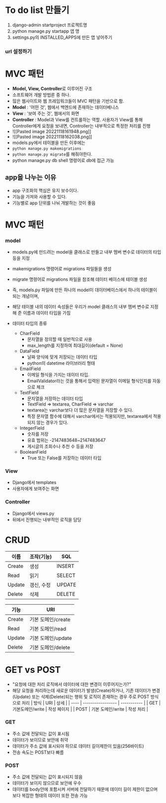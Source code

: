 # To do list 만들기

1. django-admin startproject 프로젝트명
2. python manage.py startapp 앱 명
3. settings.py의 INSTALLED_APPS에 만든 앱 넣어주기

### url  설정하기

# MVC 패턴
- **Model, View, Controller**로 이루어진 구조
- 소프트웨어 개발 방법론 중 하나.
- 많은 웹사이트와 웹 프레임워크들이 MVC  패턴을 기반으로 함.
- __Model__ : '어떤 것', 웹에서 백엔드에 존재하는 데이터베니스
- __View__ : '보여 주는 것', 웹에서의 화면
- __Controller__ : Model과 View를 컨트롤하는 역할. 사용자가 View를 통해 Controller에게 요청을 보내면, Controller는 내부적으로 특정한 처리를 진행
- ![[Pasted image 20221118161948.png]]
- ![[Pasted image 20221118162038.png]]
- models.py에서 테이블을 만든 이후에는
- `python manage.py makemigrations`
- `python manage.py migrate`를 해줘야한다.
- python manage.py db shell 명령어로 db에 접근 가능

## app을 나누는 이유
- app 구조화의 핵심은 유지 보수이다.
- 기능을 가져와 사용할 수 있다. 
- 기능별로 app 단위를 나눠 개발하는 것이 좋음

# MVC 패턴
### model
- models.py에 만드려는 model을 클래스로 만들고 내부 멤버 변수로 데이터의 타입 등을 지정
- makemigrations 명령어로 migrations 파일들을 생성
- migrate 명령어로 migrations 파일을 참조해 데이터 베이스에 테이블 생성
- 즉, models.py 파일에 만든 하나의 model이 데이터베이스에서 하나의 테이블이 되는 개념이며,
- 해당 테이블 내의 데이터 속성들은 우리가 model 클래스의 내부 멤버 변수로 지정해 준 이름과 데이터 타입을 가짐

- 데이터 타입의 종류
	- CharField
		- 문자열을 정의할 때 일반적으로 사용
		- max_length를 지정하여 최대길이(default = None)
	- DataField
		- 날짜 양식에 맞게 저장되는 데이터 타입
		- python의 datetime 라이브러리 형태
	- EmailField
		- 이메일 형식을 가지는 데이터 타입.
		- EmailValidator라는 것을 통해서 입력된 문자열이 이메일 형식인지를 자동으로 체크
	- TextField
		- 문자열을 저장하는 데이터 타입
		- TextField => textarea, CharField => varchar
		- textarea는 varchar보다 더 많은 문자열을 저장할 수 있다.
		- 특정 문자열 함수에 대해서 varchar에서는 적용되지만, textarea에서 적용되지 않는 경우가 있다.
	- IntegerField
		- 숫자를 저장
		- 유효 범위는 -2147483648~2147483647
		- 게시글의 조회수나 추천 수 등을 저장
	- BooleanField
		- True 또는 False를 저장하는 데이터 타입

### View
- Django에서 templates
- 사용자에게 보여주는 화면

### Controller
- Django에서 views.py
- 뒤에서 진행되는 내부적인 로직을 담당

# CRUD
| 이름   | 조작(기능) | SQL    |
| ------ | ---------- | ------ |
| Create | 생성       | INSERT |
| Read   | 읽기       | SELECT |
| Update | 갱신, 수정 | UPDATE |
| Delete | 삭제       | DELETE |

| 기능   | URI                |
| ------ | ------------------ |
| Create | 기본 도메인/create |
| Read   | 기본 도메인/read   |
| Update | 기본 도메인/update |
| Delete | 기본 도메인/delete                   |

# GET vs POST
- "요청에 대한 처리 로직에서 데이터에 대한 변경이 이루어지는가?"
- 해당 요청을 처리하는데 새로운 데이터가 발생(Create)하거나, 기존 데이터가 변경(Update) 또는 삭제(Delete)되는 행위 및 로직이 존재하는 경우 주로 POST 방식으로 처리
| 방식 | URI               | 상세        |
| ---- | ----------------- | ----------- |
| GET  | 기본도메인/write  | 작성 페이지 |
| POST | 기본 도메인/write | 작성 처리            |

### GET
- 주소 값에 전달되는 값이 표시됨
- 데이터가 보이므로 보안에 취약
- 데이터가 주소 값에 표시되야 하므로 데이터 길이제한이 있음(256바이트)
- 전송 속도는 POST보다 빠름

### POST
- 주소 값에 전달되는 값이 표시되지 않음
- 데이터가 보이지 않으므로 보안에 우수
- 데이터를 body안에 포함시켜 서버에 전달하기 때문에 데이터 길이 제한이 없으며 보다 복잡한 형태의 데이터 또한 전송 가능